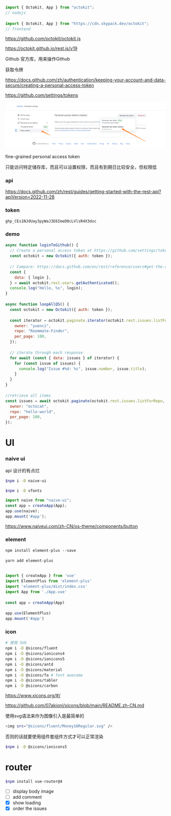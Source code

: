 ```js
import { Octokit, App } from "octokit";
// nodojs

import { Octokit, App } from "https://cdn.skypack.dev/octokit";
// frontend

```

https://github.com/octokit/octokit.js

https://octokit.github.io/rest.js/v19

Github 官方库，用来操作Github

获取令牌

https://docs.github.com/zh/authentication/keeping-your-account-and-data-secure/creating-a-personal-access-token

https://github.com/settings/tokens

![1675049979743](image/README/1675049979743.png)

fine-grained personal access token

只能访问特定储存库，而且可以设置权限，而且有到期日比较安全，但权限低

### api

https://docs.github.com/zh/rest/guides/getting-started-with-the-rest-api?apiVersion=2022-11-28

### token

```
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
```

### demo

```js
async function loginToGithub() {
  // Create a personal access token at https://github.com/settings/tokens/new?scopes=repo
  const octokit = new Octokit({ auth: token });

  // Compare: https://docs.github.com/en/rest/reference/users#get-the-authenticated-user
  const {
    data: { login },
  } = await octokit.rest.users.getAuthenticated();
  console.log("Hello, %s", login);
}

async function loopAllQS() {
  const octokit = new Octokit({ auth: token });

  const iterator = octokit.paginate.iterator(octokit.rest.issues.listForRepo, {
    owner: "yuenci",
    repo: "Roommate-Finder",
    per_page: 100,
  });

  // iterate through each response
  for await (const { data: issues } of iterator) {
    for (const issue of issues) {
      console.log("Issue #%d: %s", issue.number, issue.title);
    }
  }
}

//retrieve all items
const issues = await octokit.paginate(octokit.rest.issues.listForRepo, {
  owner: "octocat",
  repo: "hello-world",
  per_page: 100,
});


```

# UI

### naive ui

api 设计的有点烂

```bash
$npm i -D naive-ui
```

```bash
$npm i -D vfonts
```

```js
import naive from "naive-ui";
const app = createApp(App);
app.use(naive);
app.mount('#app');

```

https://www.naiveui.com/zh-CN/os-theme/components/button

### element

```
npm install element-plus --save

yarn add element-plus
```

```js

import { createApp } from 'vue'
import ElementPlus from 'element-plus'
import 'element-plus/dist/index.css'
import App from './App.vue'

const app = createApp(App)

app.use(ElementPlus)
app.mount('#app')
```

### icon

```bash
# 使用 SVG
npm i -D @sicons/fluent
npm i -D @sicons/ionicons4
npm i -D @sicons/ionicons5
npm i -D @sicons/antd
npm i -D @sicons/material
npm i -D @sicons/fa # font awesome
npm i -D @sicons/tabler
npm i -D @sicons/carbon
```

https://www.xicons.org/#/

https://github.com/07akioni/xicons/blob/main/README.zh-CN.md

使用svg语法来作为图像引入是最简单的

```bash
<img src="@sicons/fluent/Money16Regular.svg" />

```

否则的话就要使用组件套组件方式才可以正常渲染

```bash
$npm i -D @sicons/ionicons5
```

# router

```bash
$npm install vue-router@4
```


* [ ] display body image
* [ ] add comment
* [X] show loading
* [X] order the issues
